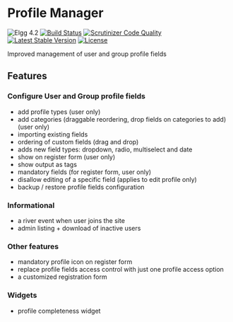 # Profile Manager

![Elgg 4.2](https://img.shields.io/badge/Elgg-4.2-green.svg)
[![Build Status](https://scrutinizer-ci.com/g/ColdTrick/profile_manager/badges/build.png?b=master)](https://scrutinizer-ci.com/g/ColdTrick/profile_manager/build-status/master)
[![Scrutinizer Code Quality](https://scrutinizer-ci.com/g/ColdTrick/profile_manager/badges/quality-score.png?b=master)](https://scrutinizer-ci.com/g/ColdTrick/profile_manager/?branch=master)
[![Latest Stable Version](https://poser.pugx.org/coldtrick/profile_manager/v/stable.svg)](https://packagist.org/packages/coldtrick/profile_manager)
[![License](https://poser.pugx.org/coldtrick/profile_manager/license.svg)](https://packagist.org/packages/coldtrick/profile_manager)

Improved management of user and group profile fields

## Features

### Configure User and Group profile fields

- add profile types (user only)
- add categories (draggable reordering, drop fields on categories to add) (user only)
- importing existing fields
- ordering of custom fields (drag and drop)
- adds new field types: dropdown, radio, multiselect and date
- show on register form (user only)
- show output as tags
- mandatory fields (for register form, user only)
- disallow editing of a specific field (applies to edit profile only)
- backup / restore profile fields configuration

### Informational

- a river event when user joins the site
- admin listing + download of inactive users

### Other features

- mandatory profile icon on register form
- replace profile fields access control with just one profile access option
- a customized registration form

### Widgets

- profile completeness widget
